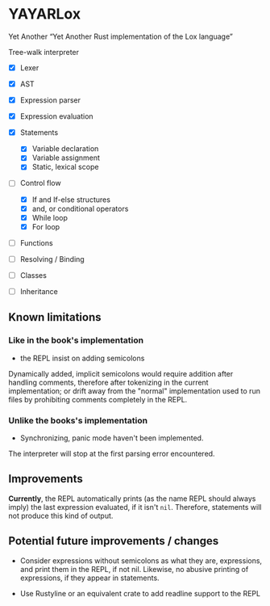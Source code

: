 # YAYARLox

Yet Another “Yet Another Rust implementation of the Lox language”

Tree-walk interpreter

- [x] Lexer
- [x] AST
- [x] Expression parser
- [x] Expression evaluation
- [x] Statements
  - [x] Variable declaration
  - [x] Variable assignment
  - [x] Static, lexical scope
- [ ] Control flow
  - [x] If and If-else structures
  - [x] and, or conditional operators
  - [x] While loop
  - [x] For loop
- [ ] Functions
- [ ] Resolving / Binding
- [ ] Classes
- [ ] Inheritance


## Known limitations

### Like in the book's implementation

* the REPL insist on adding semicolons

Dynamically added, implicit semicolons would require addition after handling comments, therefore
after tokenizing in the current implementation; or drift away from the "normal" implementation
used to run files by prohibiting comments completely in the REPL.

### **Unlike** the books's implementation

* Synchronizing, panic mode haven't been implemented.

The interpreter will stop at the first parsing error encountered.

## Improvements

**Currently**, the REPL automatically prints (as the name REPL should always imply) the
last expression evaluated, if it isn't `nil`. Therefore, statements will not produce
this kind of output.

## Potential future improvements / changes

* Consider expressions without semicolons as what they are, expressions, and print them in the REPL, if
not nil. Likewise, no abusive printing of expressions, if they appear in statements.

* Use Rustyline or an equivalent crate to add readline support to the REPL